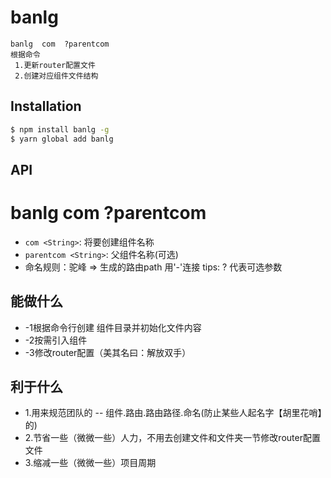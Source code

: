 
# banlg
```
banlg  com  ?parentcom
根据命令
 1.更新router配置文件
 2.创建对应组件文件结构
``` 

## Installation

```bash
$ npm install banlg -g
$ yarn global add banlg
```

## API
# banlg  com   ?parentcom
* `com <String>`: 将要创建组件名称 
* `parentcom <String>`: 父组件名称(可选)
* 命名规则：驼峰  =>  生成的路由path 用'-'连接
 tips: ? 代表可选参数

## 能做什么
* -1根据命令行创建 组件目录并初始化文件内容
* -2按需引入组件
* -3修改router配置（美其名曰：解放双手）

## 利于什么
* 1.用来规范团队的 -- 组件.路由.路由路径.命名(防止某些人起名字【胡里花哨】的)
* 2.节省一些（微微一些）人力，不用去创建文件和文件夹一节修改router配置文件
* 3.缩减一些（微微一些）项目周期
